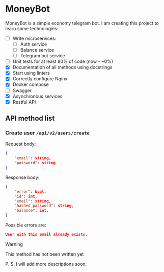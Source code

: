 # MoneyBot

MoneyBot is a simple economy telegram bot. I am creating this project to learn some technologies:

- [ ] Write microservices:
  - [ ] Auth service
  - [ ] Balance service
  - [ ] Telegram bot service
- [ ] Unit tests for at least 80% of code (now - ~0%)
- [X] Documentation of all methods using docstrings
- [X] Start using linters
- [X] Correctly configure Nginx
- [X] Docker compose
- [ ] Swagger
- [X] Asynchronous services
- [X] Restful API
  
## API method list

### Create user `/api/v2/users/create`

Request body:

```json
{
    "email": string,
    "password": string
}
```

Response body:

```json
{
    "error": bool,
    "id": int,
    "email": string,
    "hashed_password": string,
    "balance": int,
}
```

Possible errors are:

```json
User with this email already exists.

```

> [!WARNING]
> This method has not been written yet

P. S. I will add more descriptions soon.

